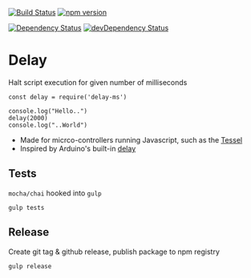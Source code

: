 [![Build Status](https://travis-ci.org/thelostspore/delay-ms.svg?branch=master)](https://travis-ci.org/thelostspore/delay-ms)
[![npm version](https://badge.fury.io/js/delay-ms.svg)](https://badge.fury.io/js/delay-ms)

[![Dependency Status](https://david-dm.org/thelostspore/delay-ms.svg)](https://david-dm.org/thelostspore/delay-ms)
[![devDependency Status](https://david-dm.org/thelostspore/delay-ms/dev-status.svg)](https://david-dm.org/thelostspore/delay-ms#info=devDependencies)

# Delay
Halt script execution for given number of milliseconds
```node
const delay = require('delay-ms')

console.log("Hello..")
delay(2000)
console.log("..World")
```

- Made for micrco-controllers running Javascript, such as the [Tessel](https://tessel.io/)
- Inspired by Arduino's built-in [delay](https://www.arduino.cc/en/Reference/Delay)


## Tests
`mocha/chai` hooked into `gulp`

```
gulp tests
```


## Release
Create git tag & github release, publish package to npm registry

```
gulp release
```
